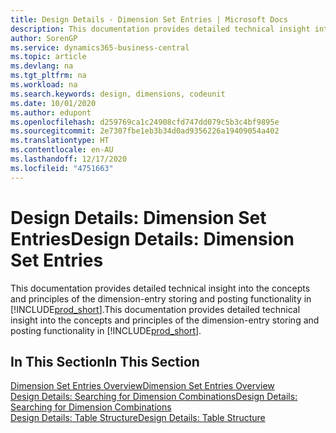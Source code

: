 ```yaml
---
title: Design Details - Dimension Set Entries | Microsoft Docs
description: This documentation provides detailed technical insight into the concepts and principles that are used to redesign the dimension entry storing and posting feature.
author: SorenGP
ms.service: dynamics365-business-central
ms.topic: article
ms.devlang: na
ms.tgt_pltfrm: na
ms.workload: na
ms.search.keywords: design, dimensions, codeunit
ms.date: 10/01/2020
ms.author: edupont
ms.openlocfilehash: d259769ca1c24908cfd747dd079c5b3c4bf9895e
ms.sourcegitcommit: 2e7307fbe1eb3b34d0ad9356226a19409054a402
ms.translationtype: HT
ms.contentlocale: en-AU
ms.lasthandoff: 12/17/2020
ms.locfileid: "4751663"
---
```

# <a name="design-details-dimension-set-entries"></a><span data-ttu-id="07b5e-103">Design Details: Dimension Set Entries</span><span class="sxs-lookup"><span data-stu-id="07b5e-103">Design Details: Dimension Set Entries</span></span>
<span data-ttu-id="07b5e-104">This documentation provides detailed technical insight into the concepts and principles of the dimension-entry storing and posting functionality in [!INCLUDE[prod_short](includes/prod_short.md)].</span><span class="sxs-lookup"><span data-stu-id="07b5e-104">This documentation provides detailed technical insight into the concepts and principles of the dimension-entry storing and posting functionality in [!INCLUDE[prod_short](includes/prod_short.md)].</span></span>

## <a name="in-this-section"></a><span data-ttu-id="07b5e-105">In This Section</span><span class="sxs-lookup"><span data-stu-id="07b5e-105">In This Section</span></span>  
[<span data-ttu-id="07b5e-106">Dimension Set Entries Overview</span><span class="sxs-lookup"><span data-stu-id="07b5e-106">Dimension Set Entries Overview</span></span>](design-details-dimension-set-entries-overview.md)  
[<span data-ttu-id="07b5e-107">Design Details: Searching for Dimension Combinations</span><span class="sxs-lookup"><span data-stu-id="07b5e-107">Design Details: Searching for Dimension Combinations</span></span>](design-details-searching-for-dimension-combinations.md)  
[<span data-ttu-id="07b5e-108">Design Details: Table Structure</span><span class="sxs-lookup"><span data-stu-id="07b5e-108">Design Details: Table Structure</span></span>](design-details-table-structure.md)  
